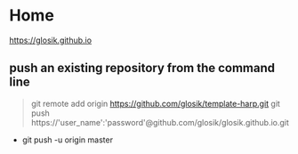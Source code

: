 # Home
<a href="https://glosik.github.io" target="_blank" rel="noopener">https://glosik.github.io</a>

## push an existing repository from the command line
> git remote add origin https://github.com/glosik/template-harp.git
> git push https://'user_name':'password'@github.com/glosik/glosik.github.io.git
* git push -u origin master



